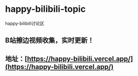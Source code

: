 # happy-bilibili-topic
happy-bilibili讨论区
## B站擦边视频收集，实时更新！
## 地址：[https://happy-bilibili.vercel.app/](https://happy-bilibili.vercel.app/)
